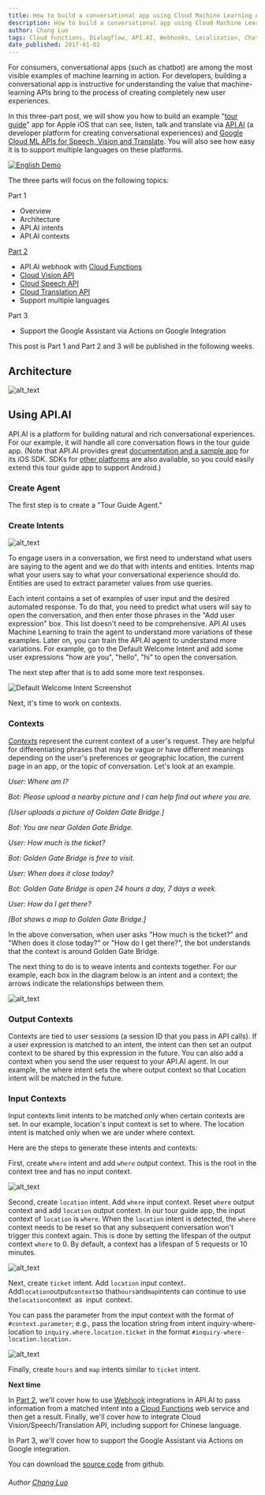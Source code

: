 ```yaml
---
title: How to build a conversational app using Cloud Machine Learning APIs (Part 1 of 3)
description: How to build a conversational app using Cloud Machine Learning APIs (Part 1 of 3).
author: Chang Luo
tags: Cloud Functions, Dialogflow, API.AI, Webhooks, Localization, Chatbot, Machine Learning API, Transation, Vision, Speech
date_published: 2017-01-02
---
```


For consumers, conversational apps (such as chatbot) are among the most visible examples of machine learning in action. For developers, building a conversational app is instructive for understanding the value that machine-learning APIs bring to the process of creating completely new user experiences.

In this three-part post, we will show you how to build an example "[tour guide](https://youtu.be/qDAP3ZFjO48)" app for Apple iOS that can see, listen, talk and translate via [API.AI](https://api.ai/) (a developer platform for creating conversational experiences) and [Google Cloud ML APIs for Speech, Vision and Translate](https://cloud.google.com/products/machine-learning/). You will also see how easy it is to support multiple languages on these platforms. 

[![English Demo](http://img.youtube.com/vi/qDAP3ZFjO48/0.jpg)](https://youtu.be/qDAP3ZFjO48)

The three parts will focus on the following topics:

Part 1



*   Overview
*   Architecture
*   API.AI intents
*   API.AI contexts

[Part 2](https://cloudplatform.googleblog.com/2017/08/how-to-build-a-conversational-app-using-Cloud-Machine-Learning-APIs-Part-2.html)



*   API.AI webhook with [Cloud Functions](https://cloud.google.com/functions/)
*   [Cloud Vision API](https://cloud.google.com/vision/)
*   [Cloud Speech API](https://cloud.google.com/speech/)
*   [Cloud Translation API](https://cloud.google.com/translate/)
*   Support multiple languages

Part 3



*   Support the Google Assistant via Actions on Google Integration

This post is Part 1 and Part 2 and 3 will be published in the following weeks.


## Architecture

![alt_text](chatbots-8.png "Architecture")

## Using API.AI


API.AI is a platform for building natural and rich conversational experiences. For our example, it will handle all core conversation flows in the tour guide app. (Note that API.AI provides great [documentation and a sample app](https://github.com/api-ai/apiai-ios-client) for its iOS SDK. SDKs for [other platforms](https://docs.api.ai/docs/sdks) are also available, so you could easily extend this tour guide app to support Android.)


### Create Agent

The first step is to create a "Tour Guide Agent." 


### Create Intents

![alt_text](chatbots-3.png "Create Intents Screenshot")

To engage users in a conversation, we first need to understand what users are saying to the agent and we do that with intents and entities. Intents map what your users say to what your conversational experience should do. Entities are used to extract parameter values from use queries.

Each intent contains a set of examples of user input and the desired automated response. To do that, you need to predict what users will say to open the conversation, and then enter those phrases in the "Add user expression" box. This list doesn't need to be comprehensive. API.AI uses Machine Learning to train the agent to understand more variations of these examples. Later on, you can train the API.AI agent to understand more variations. For example, go to the Default Welcome Intent and add some user expressions "how are you", "hello", "hi" to open the conversation.

The next step after that is to add some more text responses. 

![Default Welcome Intent Screenshot](chatbots-6.png "Default Welcome Intent Screenshot")


Next, it's time to work on contexts.


### Contexts

_[Contexts](https://docs.api.ai/docs/concept-contexts)_ represent the current context of a user's request. They are helpful for differentiating phrases that may be vague or have different meanings depending on the user's preferences or geographic location, the current page in an app, or the topic of conversation. Let's look at an example.

_User: Where am I?_

_Bot: Please upload a nearby picture and I can help find out where you are._

_[User uploads a picture of Golden Gate Bridge.]_

_Bot: You are near Golden Gate Bridge._

_User: How much is the ticket?_

_Bot: Golden Gate Bridge is free to visit._

_User: When does it close today?_

_Bot: Golden Gate Bridge is open 24 hours a day, 7 days a week._

_User: How do I get there?_

_[Bot shows a map to Golden Gate Bridge.]_

In the above conversation, when user asks "How much is the ticket?" and "When does it close today?" or "How do I get there?", the bot understands that the context is around Golden Gate Bridge.

The next thing to do is to weave intents and contexts together. For our example, each box in the diagram below is an intent and a context; the arrows indicate the relationships between them.

![alt_text](chatbots-7.png "Contexts Relationship")



### Output Contexts

Contexts are tied to user sessions (a session ID that you pass in API calls). If a user expression is matched to an intent, the intent can then set an output context to be shared by this expression in the future. You can also add a context when you send the user request to your API.AI agent. In our example, the where intent sets the where output context so that Location intent will be matched in the future.


### Input Contexts

Input contexts limit intents to be matched only when certain contexts are set. In our example, location's input context is set to where. The location intent is matched only when we are under where context.

Here are the steps to generate these intents and contexts:

First, create `where` intent and add `where` output context. This is the root in the context tree and has no input context.

![alt_text](chatbots-2.png "Contexts Screenshot")


Second, create `location` intent. Add `where` input context. Reset `where` output context and add `location` output context. In our tour guide app, the input context of `location` is `where`. When the `location` intent is detected, the `where` context needs to be reset so that any subsequent conversation won't trigger this context again. This is done by setting the lifespan of the output context `where` to 0. By default, a context has a lifespan of 5 requests or 10 minutes.

![alt_text](chatbots-5.png "Location Screenshot")


Next, create `ticket` intent. Add `location` input context`. `Add` location `output` context `so that` hours `and` map `intents can continue to use the` location `context` `as` `input` `context`.`

You can pass the parameter from the input context with the format of `#context.parameter`; e.g., pass the location string from intent inquiry-where-location to `inquiry.where.location.ticket` in the format `#inquiry-where-location.location.`

![alt_text](chatbots-1.png "Ticket Screenshot")


Finally, create `hours` and `map` intents similar to `ticket` intent.

**Next time**

In [Part 2](https://cloudplatform.googleblog.com/2017/08/how-to-build-a-conversational-app-using-Cloud-Machine-Learning-APIs-Part-2.html), we'll cover how to use [Webhook](https://docs.api.ai/docs/webhook) integrations in API.AI to pass information from a matched intent into a [Cloud Functions](https://cloud.google.com/functions/) web service and then get a result. Finally, we'll cover how to integrate Cloud Vision/Speech/Translation API, including support for Chinese language.

In Part 3, we'll cover how to support the Google Assistant via Actions on Google integration.

You can download the [source code](https://github.com/google/ios-chatbot) from github.

###### Author [Chang Luo](https://www.linkedin.com/in/changluo)
